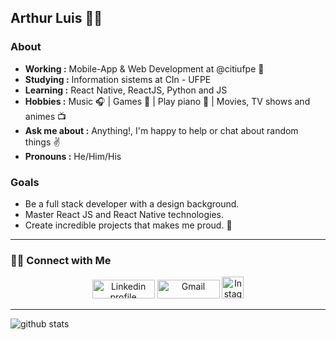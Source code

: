 ## Arthur Luis 👨‍💻
### About
-  **Working :** Mobile-App & Web Development at @citiufpe :iphone:
-  **Studying :** Information sistems at CIn - UFPE
-  **Learning :** React Native, ReactJS, Python and JS
-  **Hobbies :** Music :headphones: | Games 👾 | Play piano 🎹 | Movies, TV shows and animes 📺 
-  **Ask me about :** Anything!, I'm happy to help or chat about random things :v:
-  **Pronouns :** He/Him/His 

### Goals
- Be a full stack developer with a design background.
- Master React JS and React Native technologies.
- Create incredible projects that makes me proud. 💚
---------------------------------------------------------------------------------------------------------------------------------------------------------------------------------

<h3> 🤝🏻 Connect with Me </h3>

<p align="center">
    <a href="https://www.linkedin.com/in/arthur-luis-52878a1b3/"><img alt="Linkedin profile" title="Linkedin" src="https://raw.githubusercontent.com/Thomas-George-T/Thomas-George-T/master/assets/linkedin.svg" width="100" height="30" /></a>
    <a href="mailto:alfa@cin.ufpe.br"><img alt="Gmail" src="https://raw.githubusercontent.com/Thomas-George-T/Thomas-George-T/master/assets/google-gmail.svg" title="Email" width="100" height="30" /></a>
    <a href="https://www.instagram.com/arthwrluis/"><img alt="Instagram" src="https://upload.wikimedia.org/wikipedia/commons/thumb/a/a5/Instagram_icon.png/600px-Instagram_icon.png" title="Instagram" width="35" height="35" /></a>
</p>

---------------------------------------------------------------------------------------------------------------------------------------------------------------------------------
![github stats](https://github-readme-stats.vercel.app/api?username=ArthurLuis&show_icons=true)


